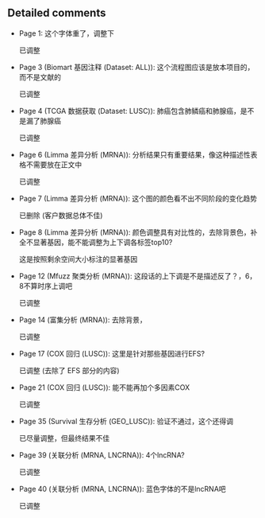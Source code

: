 ## Detailed comments

 * Page 1: 这个字体重了，调整下

    已调整

 * Page 3 (Biomart 基因注释 (Dataset: ALL)): 这个流程图应该是放本项目的，而不是文献的

    已调整

 * Page 4 (TCGA 数据获取 (Dataset: LUSC)): 肺癌包含肺鳞癌和肺腺癌，是不是漏了肺腺癌

    已调整

 * Page 6 (Limma 差异分析 (MRNA)): 分析结果只有重要结果，像这种描述性表格不需要放在正文中

    已调整

 * Page 7 (Limma 差异分析 (MRNA)): 这个图的颜色看不出不同阶段的变化趋势

    已删除 (客户数据总体不佳) 

 * Page 8 (Limma 差异分析 (MRNA)): 颜色调整具有对比性的，去除背景色，补全不显著基因，能不能调整为上下调各标签top10?

    这是按照剩余空间大小标注的显著基因

 * Page 12 (Mfuzz 聚类分析 (MRNA)): 这段话的上下调是不是描述反了？，6，8不算时序上调吧

    已调整

 * Page 14 (富集分析 (MRNA)): 去除背景，

    已调整

 * Page 17 (COX 回归 (LUSC)): 这里是针对那些基因进行EFS?

    已调整 (去除了 EFS 部分的内容)

 * Page 21 (COX 回归 (LUSC)): 能不能再加个多因素COX

    已调整

 * Page 35 (Survival 生存分析 (GEO_LUSC)): 验证不通过，这个还得调

    已尽量调整，但最终结果不佳

 * Page 39 (关联分析 (MRNA, LNCRNA)): 4个lncRNA?

    已调整

 * Page 40 (关联分析 (MRNA, LNCRNA)): 蓝色字体的不是lncRNA吧 

    已调整


